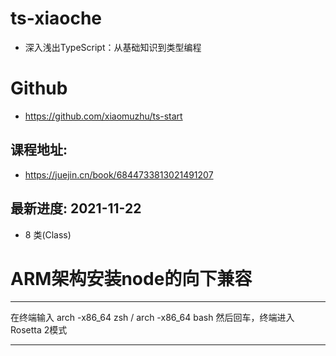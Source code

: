 # ts-xiaoche
- 深入浅出TypeScript：从基础知识到类型编程

# Github
- https://github.com/xiaomuzhu/ts-start


## 课程地址:
- https://juejin.cn/book/6844733813021491207


## 最新进度: 2021-11-22
- 8 类(Class)


# ARM架构安装node的向下兼容
------------------------------------------------------------------------------------

在终端输入 arch -x86_64 zsh / arch -x86_64 bash
然后回车，终端进入Rosetta 2模式

------------------------------------------------------------------------------------